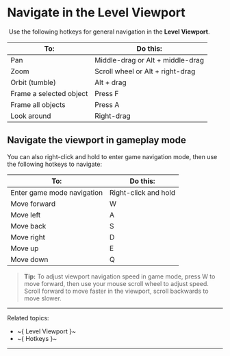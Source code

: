 # Navigate in the Level Viewport
﻿
﻿Use the following hotkeys for general navigation in the **Level Viewport**.

| To:  | Do this: |
| ------------- | ------------- |
| Pan  | Middle-drag or Alt + middle-drag  |
| Zoom  | Scroll wheel or Alt + right-drag |
| Orbit (tumble)  | Alt + drag |
| Frame a selected object |  Press F  |
| Frame all objects  | Press A  |
| Look around  | Right-drag |


## Navigate the viewport in gameplay mode

You can also right-click and hold to enter game navigation mode, then use the following hotkeys to navigate:

| To:  | Do this: |
| ------------- | ------------- |
| Enter game mode navigation  | Right-click and hold  |
| Move forward  | W |
| Move left  | A |
| Move back  | S |
| Move right  | D |
| Move up  | E |
| Move down  | Q |


> **Tip:** To adjust viewport navigation speed in game mode, press W to move forward, then use your mouse scroll wheel to adjust speed. Scroll forward to move faster in the viewport, scroll backwards to move slower.

---
Related topics:
-	~{ Level Viewport }~
-	~{ Hotkeys }~
---
